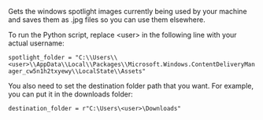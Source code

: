 Gets the windows spotlight images currently being used by your machine and saves them as .jpg files so you can use them elsewhere.

To run the Python script, replace \<user\> in the following line with your actual username:

`spotlight_folder = "C:\\Users\\<user>\\AppData\\Local\\Packages\\Microsoft.Windows.ContentDeliveryManager_cw5n1h2txyewy\\LocalState\\Assets"`

You also need to set the destination folder path that you want. For example, you can put it in the downloads folder:

`destination_folder = r"C:\Users\<user>\Downloads"`
